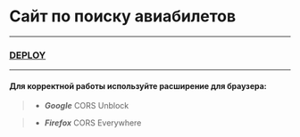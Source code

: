 # Сайт по поиску авиабилетов

---

### [DEPLOY](https://site-buying-air-tickets-github-io.vercel.app/)

---

#### Для корректной работы используйте расширение для браузера:

> - **_Google_**
>   CORS Unblock

> - **_Firefox_**
>   CORS Everywhere
